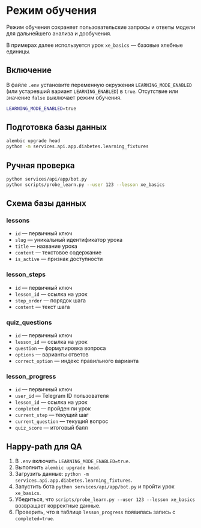 # Режим обучения

Режим обучения сохраняет пользовательские запросы и ответы модели для
дальнейшего анализа и дообучения.

В примерах далее используется урок `xe_basics` — базовые хлебные единицы.

## Включение

В файле `.env` установите переменную окружения `LEARNING_MODE_ENABLED` (или
устаревший вариант `LEARNING_ENABLED`) в `true`. Отсутствие или значение
`false` выключает режим обучения.

```bash
LEARNING_MODE_ENABLED=true
```

## Подготовка базы данных

```bash
alembic upgrade head
python -m services.api.app.diabetes.learning_fixtures
```

## Ручная проверка

```bash
python services/api/app/bot.py
python scripts/probe_learn.py --user 123 --lesson xe_basics
```

## Схема базы данных

### lessons
- `id` — первичный ключ
- `slug` — уникальный идентификатор урока
- `title` — название урока
- `content` — текстовое содержание
- `is_active` — признак доступности

### lesson_steps
- `id` — первичный ключ
- `lesson_id` — ссылка на урок
- `step_order` — порядок шага
- `content` — текст шага

### quiz_questions
- `id` — первичный ключ
- `lesson_id` — ссылка на урок
- `question` — формулировка вопроса
- `options` — варианты ответов
- `correct_option` — индекс правильного варианта

### lesson_progress
- `id` — первичный ключ
- `user_id` — Telegram ID пользователя
- `lesson_id` — ссылка на урок
- `completed` — пройден ли урок
- `current_step` — текущий шаг
- `current_question` — текущий вопрос
- `quiz_score` — итоговый балл

## Happy-path для QA

1. В `.env` включить `LEARNING_MODE_ENABLED=true`.
2. Выполнить `alembic upgrade head`.
3. Загрузить данные: `python -m services.api.app.diabetes.learning_fixtures`.
4. Запустить бота `python services/api/app/bot.py` и пройти урок `xe_basics`.
5. Убедиться, что `scripts/probe_learn.py --user 123 --lesson xe_basics`
   возвращает корректные данные.
6. Проверить, что в таблице `lesson_progress` появилась запись с `completed=true`.
